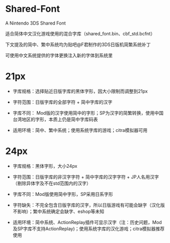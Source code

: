 # Shared-Font
A Nintendo 3DS Shared Font

适合简体中文汉化游戏使用的混合字库（shared_font.bin、cbf_std.bcfnt）

下文提及的简中、繁中系统均为贴吧@F君制作的3DS日版机简繁系统补丁

可使用中文系统提供的字体更换注入新的字体到系统里

# 21px
- 字库规格：选择贴近日版字库的黑体字形，因大小限制而调整到21px

- 字符范围：日版字库的全部字符 + 简中字库的汉字

- 字库不同： Mod版的汉字使用简中的字形；SP为汉字的简繁转换，使用中国台湾地区的字形，本质上仍是简中字库码表

- 适用环境：简中、繁中系统；使用系统字库的游戏；citra模拟器可用

# 24px
- 字库规格：黑体字形，大小24px

- 字符范围：日版字库的非汉字字符 + 简中字库的汉字字符 + JP人名用汉字（剔除异体字及不在std范围内的汉字）

- 字库不同：Mod版使用简中字形，SP采用日系字形

- 字符缺失：不完全包含日版字库的汉字，所以日版游戏有可能会缺字（汉化版不影响）；繁中系统确定会缺字、eshop等未知

- 适用环境：简中系统、ActionReplay插件可显示汉字（注：历史问题，Mod及SP字库不支持ActionReplay)；使用系统字库的汉化游戏；citra模拟器推荐使用
